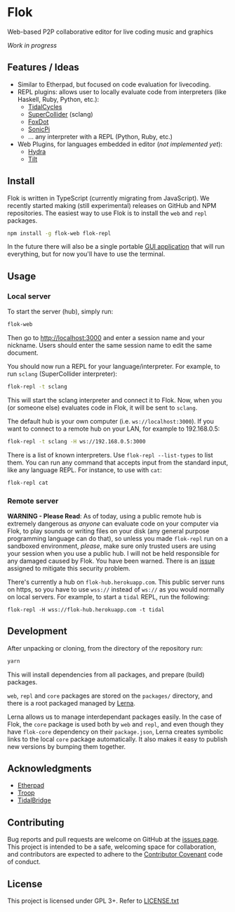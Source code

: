 # Flok

Web-based P2P collaborative editor for live coding music and graphics

*Work in progress*


## Features / Ideas

* Similar to Etherpad, but focused on code evaluation for livecoding.
* REPL plugins: allows user to locally evaluate code from interpreters (like
  Haskell, Ruby, Python, etc.):
  - [TidalCycles](https://tidalcycles.org/)
  - [SuperCollider](https://supercollider.github.io/) (sclang)
  - [FoxDot](https://foxdot.org/)
  - [SonicPi](https://sonic-pi.net/)
  - ... any interpreter with a REPL (Python, Ruby, etc.)
* Web Plugins, for languages embedded in editor (*not implemented yet*):
  - [Hydra](https://github.com/ojack/hydra)
  - [Tilt](https://github.com/munshkr/tilt)


## Install

Flok is written in TypeScript (currently migrating from JavaScript).  We
recently started making (still experimental) releases on GitHub and NPM
repositories. The easiest way to use Flok is to install the `web` and `repl`
packages.

```sh
npm install -g flok-web flok-repl
```

In the future there will also be a single portable [GUI
application](https://github.com/munshkr/flok-gui) that will run everything, but
for now you'll have to use the terminal.


## Usage

### Local server

To start the server (hub), simply run:

```sh
flok-web
```

Then go to [http://localhost:3000](http://localhost:3000) and enter a session
name and your nickname.  Users should enter the same session name to edit the
same document.

You should now run a REPL for your language/interpreter. For example, to run
`sclang` (SuperCollider interpreter):

```sh
flok-repl -t sclang
```

This will start the sclang interpreter and connect it to Flok. Now, when you
(or someone else) evaluates code in Flok, it will be sent to `sclang`.

The default hub is your own computer (i.e. `ws://localhost:3000`).  If you want
to connect to a remote hub on your LAN, for example to 192.168.0.5:

```sh
flok-repl -t sclang -H ws://192.168.0.5:3000
```

There is a list of known interpreters. Use `flok-repl --list-types` to list
them.  You can run any command that accepts input from the standard input, like
any language REPL.  For instance, to use with `cat`:

```sh
flok-repl cat
```


### Remote server

**WARNING - Please Read**: As of today, using a public remote hub is extremely
dangerous as *anyone* can evaluate code on your computer via Flok, to play
sounds or writing files on your disk (any general purpose programming language
can do that), so unless you made `flok-repl` run on a sandboxed environment,
*please*, make sure only trusted users are using your session when you use a
public hub.  I will not be held responsible for any damaged caused by Flok.
You have been warned.  There is an
[issue](https://github.com/munshkr/flok/issues/2) assigned to mitigate this
security problem.

There's currently a hub on `flok-hub.herokuapp.com`.  This public server runs
on https, so you have to use `wss://` instead of `ws://` as you would normally
on local servers.  For example, to start a `tidal` REPL, run the following:

```
flok-repl -H wss://flok-hub.herokuapp.com -t tidal
```


## Development

After unpacking or cloning, from the directory of the repository run:

```sh
yarn
```

This will install dependencies from all packages, and prepare (build) packages.

`web`, `repl` and `core` packages are stored on the `packages/` directory, and
there is a root packaged managed by [Lerna](https://github.com/lerna/lerna).

Lerna allows us to manage interdependant packages easily. In the case of Flok,
the `core` package is used both by `web` and `repl`, and even though they have
`flok-core` dependency on their `package.json`, Lerna creates symbolic links to
the local `core` package automatically.  It also makes it easy to publish new
versions by bumping them together.


## Acknowledgments

* [Etherpad](https://github.com/ether/etherpad-lite)
* [Troop](https://github.com/Qirky/Troop)
* [TidalBridge](https://gitlab.com/colectivo-de-livecoders/tidal-bridge)


## Contributing

Bug reports and pull requests are welcome on GitHub at the [issues
page](https://github.com/munshkr/flok). This project is intended to be a safe,
welcoming space for collaboration, and contributors are expected to adhere to
the [Contributor Covenant](http://contributor-covenant.org) code of conduct.


## License

This project is licensed under GPL 3+. Refer to [LICENSE.txt](LICENSE.txt)
